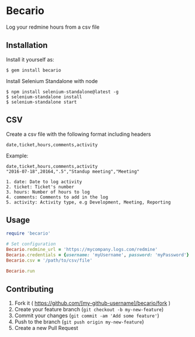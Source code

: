 # Becario

Log your redmine hours from a csv file

## Installation

Install it yourself as:

    $ gem install becario

Install Selenium Standalone with node

    $ npm install selenium-standalone@latest -g
    $ selenium-standalone install
    $ selenium-standalone start
## CSV

Create a csv file with the following format including headers
```csv
date,ticket,hours,comments,activity
```

Example:

```csv
date,ticket,hours,comments,activity
"2016-07-18",20164,".5","Standup meeting","Meeting"
```

    1. date: Date to log activity
    2. ticket: Ticket's number
    3. hours: Number of hours to log
    4. comments: Comments to add in the log
    5. activity: Activity type, e.g Development, Meeting, Reporting

## Usage

```ruby
require 'becario'

# Set configuration
Becario.redmine_url = 'https://mycompany.logs.com/redmine'
Becario.credentials = {username: 'myUsername', password: 'myPassword'}
Becario.csv = '/path/to/csv/file'

Becario.run
```

## Contributing

1. Fork it ( https://github.com/[my-github-username]/becario/fork )
2. Create your feature branch (`git checkout -b my-new-feature`)
3. Commit your changes (`git commit -am 'Add some feature'`)
4. Push to the branch (`git push origin my-new-feature`)
5. Create a new Pull Request
